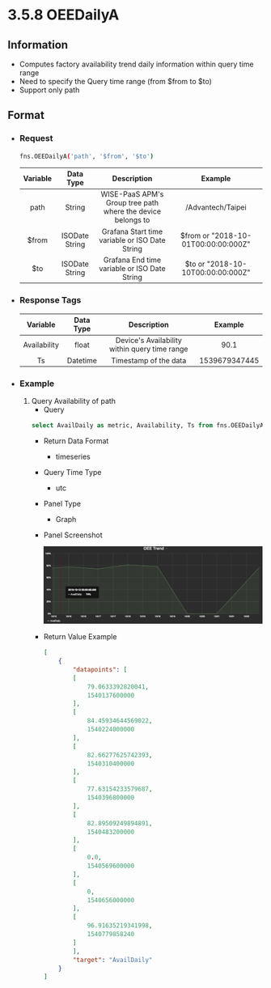 # 3.5.8 OEEDailyA

## Information

* Computes factory availability trend daily information within query time range
* Need to specify the Query time range (from $from to $to)
* Support only path


## Format

* ### Request

  ``` sh
  fns.OEEDailyA('path', '$from', '$to')
  ```

  | Variable | Data Type | Description | Example |
  | :---: | :---: | :---: | :---: |
  | path | String | WISE-PaaS APM's Group tree path<br>where the device belongs to | /Advantech/Taipei |
  | $from | ISODate String | Grafana Start time variable or ISO Date String | $from or "2018-10-01T00:00:00:000Z" |
  | $to | ISODate String | Grafana End time variable or ISO Date String | $to or "2018-10-10T00:00:00:000Z" |    
  
* ### Response Tags

    | Variable | Data Type | Description | Example |
    | :---: | :---: | :---: | :---: |
    | Availability | float | Device's Availability within query time range | 90.1 |
    | Ts | Datetime | Timestamp of the data | 1539679347445 |


* ### Example
    1. Query Availability of path
        - Query
        ``` sql 
        select AvailDaily as metric, Availability, Ts from fns.OEEDailyA("$Group/$Factory/$Category", "$from", "$to") 
        ```
        - Return Data Format
            * timeseries
        - Query Time Type
            * utc
        - Panel Type
            * Graph
        - Panel Screenshot

            ![](/images/3.5.8-OEEDailyA.png)
        - Return Value Example

            ``` json
            [
                {
                    "datapoints": [
                    [
                        79.0633392820041,
                        1540137600000
                    ],
                    [
                        84.45934644569022,
                        1540224000000
                    ],
                    [
                        82.66277625742393,
                        1540310400000
                    ],
                    [
                        77.63154233579687,
                        1540396800000
                    ],
                    [
                        82.89509249894891,
                        1540483200000
                    ],
                    [
                        0.0,
                        1540569600000
                    ],
                    [
                        0,
                        1540656000000
                    ],
                    [
                        96.91635219341998,
                        1540779858240
                    ]
                    ],
                    "target": "AvailDaily"
                }
            ]
            ```
